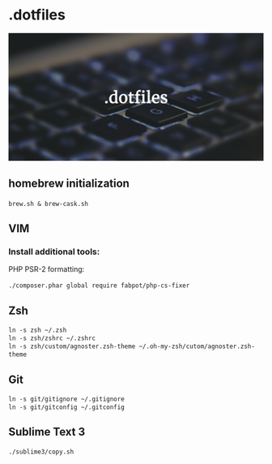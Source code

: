 .dotfiles
========

<p align="center">
	<img src="logo.png" alt="dotfiles">
</p>

## homebrew initialization
```brew.sh & brew-cask.sh```

## VIM

### Install additional tools:

PHP PSR-2 formatting:

```./composer.phar global require fabpot/php-cs-fixer```

## Zsh

```
ln -s zsh ~/.zsh
ln -s zsh/zshrc ~/.zshrc
ln -s zsh/custom/agnoster.zsh-theme ~/.oh-my-zsh/cutom/agnoster.zsh-theme
```

## Git
```
ln -s git/gitignore ~/.gitignore
ln -s git/gitconfig ~/.gitconfig
```

## Sublime Text 3
```
./sublime3/copy.sh
```
